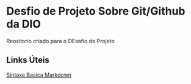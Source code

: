 # Desfio de Projeto Sobre Git/Github da DIO
Reositorio criado para o DEsafio de Projeto

## Links Úteis
[Sintaxe Basica Markdown]()

